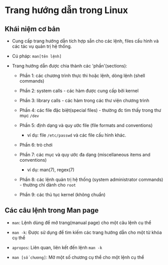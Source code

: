 # Trang hướng dẫn trong Linux

## Khái niệm cơ bản

- Cung cấp trang hướng dẫn tích hợp sẵn cho các lệnh, files cấu hình và các tác vụ quản trị hệ thống.

- Cú pháp: `man[tên lệnh]`

- Trang hướng dẫn được chia thành các 'phần'(sections):

	+ Phần 1: các chương trình thực thi hoặc lệnh, dòng lệnh (shell commands)

	+ Phần 2: system calls - các hàm được cung cấp bởi kernel

	+ Phần 3: library calls - các hàm trong các thư viện chương trình

	+ Phần 4: các file đặc biệt(special files) - thường đc tìm thấy trong thư mục `/dev`

	+ Phần 5: định dạng và quy ước file (file formats and conventions)

		+ ví dụ: file `/etc/passwd` và các file cấu hình khác.

	+ Phần 6: trò chơi

	+ Phần 7: các mục và quy ước đa dạng (miscellaneous items and conventions)

		+ ví dụ: man(7), regex(7)

	+ Phần 8: các lệnh quản trị hệ thống (system administrator commands) - thường chỉ dành cho `root`

	+ Phần 9: các thủ tục kernel (không chuẩn)

## Các câu lệnh trong Man page

- `man`: Lệnh dùng để mở trang(manual page) cho một câu lệnh cụ thể

- `man -k`: Được sử dụng để tìm kiếm các trang hướng dẫn cho một từ khóa cụ thể

- `apropos`: Liên quan, liên kết đến lệnh `man -k`

- `man [số chương]`: Mở một số chương cụ thể cho một lệnh cụ thể 